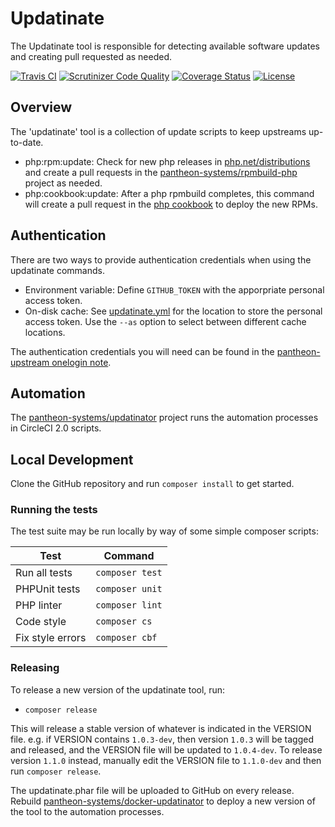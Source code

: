 # Updatinate

The Updatinate tool is responsible for detecting available software updates and creating pull requested as needed.

[![Travis CI](https://travis-ci.org/pantheon-systems/updatinate.svg?branch=master)](https://travis-ci.org/pantheon-systems/updatinate)
[![Scrutinizer Code Quality](https://scrutinizer-ci.com/g/pantheon-systems/updatinate/badges/quality-score.png?b=master)](https://scrutinizer-ci.com/g/pantheon-systems/updatinate/?branch=master)
[![Coverage Status](https://coveralls.io/repos/github/pantheon-systems/updatinate/badge.svg?branch=master)](https://coveralls.io/github/pantheon-systems/updatinate?branch=master) 
[![License](https://img.shields.io/badge/license-MIT-408677.svg)](LICENSE)

## Overview

The 'updatinate' tool is a collection of update scripts to keep upstreams up-to-date.

- php:rpm:update: Check for new php releases in [php.net/distributions](http://php.net/distributions) and create a pull requests in the [pantheon-systems/rpmbuild-php](https://github.com/pantheon-systems/rpmbuild-php) project as needed.
- php:cookbook:update: After a php rpmbuild completes, this command will create a pull request in the [php cookbook](https://github.com/pantheon-cookbooks/php) to deploy the new RPMs.

## Authentication

There are two ways to provide authentication credentials when using the updatinate commands.

- Environment variable: Define `GITHUB_TOKEN` with the apporpriate personal access token.
- On-disk cache: See [updatinate.yml](updatinate.yml) for the location to store the personal access token. Use the `--as` option to select between different cache locations.

The authentication credentials you will need can be found in the [pantheon-upstream onelogin note](https://pantheon.onelogin.com/notes/58434). 

## Automation

The [pantheon-systems/updatinator](https://github.com/pantheon-systems/updatinator) project runs the automation processes in CircleCI 2.0 scripts.

## Local Development

Clone the GitHub repository and run `composer install` to get started.

### Running the tests

The test suite may be run locally by way of some simple composer scripts:

| Test             | Command
| ---------------- | ---
| Run all tests    | `composer test`
| PHPUnit tests    | `composer unit`
| PHP linter       | `composer lint`
| Code style       | `composer cs`     
| Fix style errors | `composer cbf`

### Releasing

To release a new version of the updatinate tool, run:

- `composer release`

This will release a stable version of whatever is indicated in the VERSION file. e.g. if VERSION contains `1.0.3-dev`, then version `1.0.3` will be tagged and released, and the VERSION file will be updated to `1.0.4-dev`. To release version `1.1.0` instead, manually edit the VERSION file to `1.1.0-dev` and then run `composer release`.

The updatinate.phar file will be uploaded to GitHub on every release. Rebuild [pantheon-systems/docker-updatinator](https://github.com/pantheon-systems/docker-updatinator) to deploy a new version of the tool to the automation processes.
